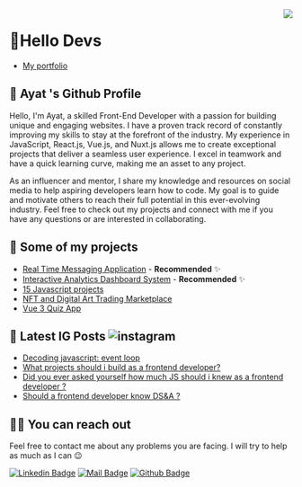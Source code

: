 <img align='right' src="https://github-readme-stats.vercel.app/api?username=ayat0110&show_icons=true&theme=dracula">

# 🚀Hello Devs
- [My portfolio ](https://ayat-alzaidi.netlify.app/)
## 🍊 Ayat 's Github Profile
Hello, I'm Ayat, a skilled Front-End Developer with a passion for building unique and engaging websites. I have a proven track record of constantly improving my skills to stay at the forefront of the industry. My experience in JavaScript, React.js, Vue.js, and Nuxt.js allows me to create exceptional projects that deliver a seamless user experience. I excel in teamwork and have a quick learning curve, making me an asset to any project.

As an influencer and mentor, I share my knowledge and resources on social media to help aspiring developers learn how to code. My goal is to guide and motivate others to reach their full potential in this ever-evolving industry. Feel free to check out my projects and connect with me if you have any questions or are interested in collaborating.


## 🥳 Some of my projects

- [Real Time Messaging Application](https://github.com/ayat0110/Real-Time-Messaging-Application) - **Recommended** ✨
- [Interactive Analytics Dashboard System](https://github.com/ayat0110/Interactive-Analytics-Dashboard-System) - **Recommended** ✨
- [15 Javascript projects](https://github.com/ayat0110/15-JavaScript-Projects) 
- [NFT and Digital Art Trading Marketplace ](https://github.com/ayat0110/NFT-and-Digital-Art-Trading-Marketplace) 
- [Vue 3 Quiz App](https://github.com/ayat0110/Vue-3-Quiz-App)

## 📃 Latest IG Posts ![instagram](https://badges.aleen42.com/src/instagram.svg) 

<!-- BLOG-POST-LIST:START -->
- [Decoding javascript: event loop](https://www.instagram.com/p/CuMpOAnNhZt/?utm_source=ig_web_copy_link&igshid=MzRlODBiNWFlZA==)
- [What projects should i build as a frontend developer? ](https://www.instagram.com/p/CSCG9qvjIeN/)
- [Did you ever asked yourself how much JS should i knew as a frontend developer ?](https://www.instagram.com/p/CRwEstCjVvf/)
- [Should a frontend developer know DS&A ?](https://www.instagram.com/p/CRgnp-AjBd5/)

<!-- BLOG-POST-LIST:END -->

## 🤙🏻 You can reach out

Feel free to contact me about any problems you are facing. I will try to help as much as I can 😉

[![Linkedin Badge](https://img.shields.io/badge/linkedin-%230077B5.svg?&style=for-the-badge&logo=linkedin&logoColor=white)](https://www.linkedin.com/in/ayat-al-zaidi-4ab6321b6/)
[![Mail Badge](https://img.shields.io/badge/email-c14438?style=for-the-badge&logo=Gmail&logoColor=white&link=mailto:ayatalzaidi2000@gmail.com)](mailto:ayatalzaidi2000@gmail.com)
[![Github Badge](https://img.shields.io/badge/github-333?style=for-the-badge&logo=github&logoColor=white)](https://github.com/ayat0110)  

